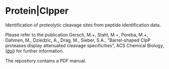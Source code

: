 # Protein|Clpper
Identification of proteolytic cleavage sites from peptide identification data.

Please refer to the publication Gersch, M.+, Stahl, M.+, Poreba, M.+, Dahmen, M., Dziedzic, A., Drag, M., Sieber, S.A., "Barrel-shaped ClpP proteases display attenuated cleavage specificities", 
ACS Chemical Biology, (<a href="http://dx.doi.org/10.1021/acschembio.5b00757">doi</a>) for further information.

The repository contains a PDF manual.

